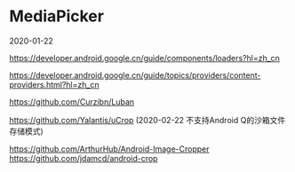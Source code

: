 # MediaPicker
2020-01-22

https://developer.android.google.cn/guide/components/loaders?hl=zh_cn

https://developer.android.google.cn/guide/topics/providers/content-providers.html?hl=zh_cn


https://github.com/Curzibn/Luban

https://github.com/Yalantis/uCrop (2020-02-22 不支持Android Q的沙箱文件存储模式)

https://github.com/ArthurHub/Android-Image-Cropper
https://github.com/jdamcd/android-crop